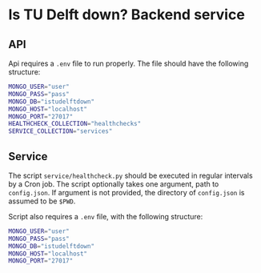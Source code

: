 # Is TU Delft down? Backend service

## API

Api requires a `.env` file to run properly. The file should have the following structure:

```bash
MONGO_USER="user"
MONGO_PASS="pass"
MONGO_DB="istudelftdown"
MONGO_HOST="localhost"
MONGO_PORT="27017"
HEALTHCHECK_COLLECTION="healthchecks"
SERVICE_COLLECTION="services"
```

## Service

The script `service/healthcheck.py` should be executed in regular intervals by a Cron job. The script optionally takes one argument, path to `config.json`. If argument is not provided, the directory of `config.json` is assumed to be `$PWD`.

Script also requires a `.env` file, with the following structure:

```bash
MONGO_USER="user"
MONGO_PASS="pass"
MONGO_DB="istudelftdown"
MONGO_HOST="localhost"
MONGO_PORT="27017"
```
